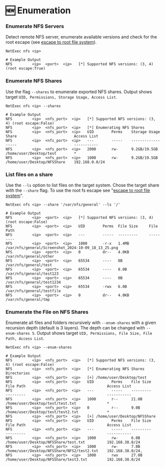# 🆕 Enumeration

### Enumerate NFS Servers

Detect remote NFS server, enumerate available versions and check for the root escape (see [escape to root file system](escape-to-root-file-system.md)).

```
NetExec nfs <ip> 

# Example Output                                                          
NFS         <ip>  <port>  <ip>   [*] Supported NFS versions: (3, 4) (root escape:True)
```

### Enumerate NFS Shares

Use the flag `--shares` to enumerate exported NFS shares. Output shows target `UID, Permissions, Storage Usage, Access List`.

```
NetExec nfs <ip> --shares

# Example Output
NFS         <ip>  <nfs_port>  <ip>   [*] Supported NFS versions: (3, 4) (root escape:False)
NFS         <ip>  <nfs_port>  <ip>   [*] Enumerating NFS Shares
NFS         <ip>  <nfs_port>  <ip>   UID        Perms    Storage Usage    Share                          Access List    
NFS         <ip>  <nfs_port>  <ip>   ---        -----    -------------    -----                          -----------    
NFS         <ip>  <nfs_port>  <ip>   2000       rw-      9.2GB/19.5GB    /home/user/Desktop/test        *              
NFS         <ip>  <nfs_port>  <ip>   1000       rw-      9.2GB/19.5GB    /home/user/Desktop/NFSShare    192.168.0.0/24
```

### List files on a share

Use the `--ls` option to list files on the target system. Chose the target share with the `--share` flag. To use the root fs escape see "[escape to root file system](escape-to-root-file-system.md)".

```
NetExec nfs <ip> --share '/var/nfs/general' --ls '/'

# Example Output
NFS         <ip>  <port>  <ip>   [*] Supported NFS versions: (3, 4) (root escape:False)
NFS         <ip>  <port>  <ip>   UID        Perms  File Size     File Path
NFS         <ip>  <port>  <ip>   ---        -----  ---------     ---------
NFS         <ip>  <port>  <ip>   1000       -r-x   1.4MB         /var/nfs/general/Screenshot_2024-10-09_18_13_25.png
NFS         <ip>  <port>  <ip>   0          dr--   4.0KB         /var/nfs/general/other
NFS         <ip>  <port>  <ip>   65534      ----   0B            /var/nfs/general/test
NFS         <ip>  <port>  <ip>   65534      ----   8.0B          /var/nfs/general/test123
NFS         <ip>  <port>  <ip>   65534      ----   0B            /var/nfs/general/test1234
NFS         <ip>  <port>  <ip>   65534      -rwx   6.0B          /var/nfs/general/testfile
NFS         <ip>  <port>  <ip>   0          dr--   4.0KB         /var/nfs/general/tmp
```

### Enumerate the File on NFS Shares

Enumerate all files and folders recursively with `--enum-shares` with a given recursion depth (default is 3 layers). The depth can be changed with `--enum-shares 5`. Output shows target `UID, Permissions, File Size, File Path, Access List`.

```
NetExec nfs <ip> --enum-shares

# Example Output
NFS         <ip>  <nfs_port>  <ip>   [*] Supported NFS versions: (3, 4) (root escape:False)
NFS         <ip>  <nfs_port>  <ip>   [*] Enumerating NFS Shares Directories
NFS         <ip>  <nfs_port>  <ip>   [+] /home/user/Desktop/test
NFS         <ip>  <nfs_port>  <ip>   UID        Perms    File Size      File Path                                     Access List    
NFS         <ip>  <nfs_port>  <ip>   ---        -----    ---------      ---------                                     -----------    
NFS         <ip>  <nfs_port>  <ip>   1000       r--      21.0B          /home/user/Desktop/test/test.txt              *              
NFS         <ip>  <nfs_port>  <ip>   0          r--      9.0B           /home/user/Desktop/test/test2.txt             *              
NFS         <ip>  <nfs_port>  <ip>   [+] /home/user/Desktop/NFSShare
NFS         <ip>  <nfs_port>  <ip>   UID        Perms    File Size      File Path                                     Access List    
NFS         <ip>  <nfs_port>  <ip>   ---        -----    ---------      ---------                                     -----------    
NFS         <ip>  <nfs_port>  <ip>   1000       rw-      6.0B           /home/user/Desktop/NFSShare/test.txt          192.168.38.0/24
NFS         <ip>  <nfs_port>  <ip>   1000       rw-      7.0B           /home/user/Desktop/NFSShare/NFS2/test2.txt    192.168.38.0/24,
NFS         <ip>  <nfs_port>  <ip>   1000       rwx      27.0B          /home/user/Desktop/NFSShare/test3.txt         192.168.38.0/24

```
